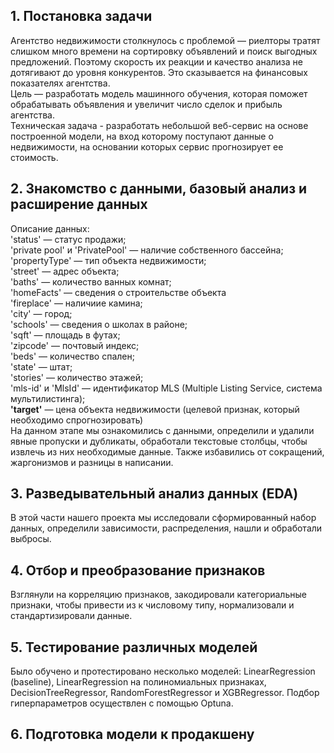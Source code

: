 
## 1. Постановка задачи
Агентство недвижимости столкнулось с проблемой — риелторы тратят слишком много времени на сортировку объявлений и поиск выгодных предложений. Поэтому скорость их реакции и качество анализа не дотягивают до уровня конкурентов. Это сказывается на финансовых показателях агентства.  
Цель — разработать модель машинного обучения, которая поможет обрабатывать объявления и увеличит число сделок и прибыль агентства.  
Техническая задача - разработать небольшой веб-сервис на основе построенной модели, на вход которому поступают данные о недвижимости, на основании которых сервис прогнозирует ее стоимость.

## 2. Знакомство с данными, базовый анализ и расширение данных    
Описание данных:  
'status' — статус продажи;  
'private pool' и 'PrivatePool' — наличие собственного бассейна;  
'propertyType' — тип объекта недвижимости;  
'street' — адрес объекта;  
'baths' — количество ванных комнат;  
'homeFacts' — сведения о строительстве объекта  
'fireplace' — наличиие камина;  
'city' — город;  
'schools' — сведения о школах в районе;  
'sqft' — площадь в футах;  
'zipcode' — почтовый индекс;  
'beds' — количество спален;  
'state' — штат;  
'stories' — количество этажей;  
'mls-id' и 'MlsId' — идентификатор MLS (Multiple Listing Service, система 
мультилистинга);  
**'target'** — цена объекта недвижимости (целевой признак, который
необходимо спрогнозировать)  
На данном этапе мы ознакомились с данными, определили и удалили явные пропуски и дубликаты, обработали текстовые столбцы, чтобы извлечь из них необходимые данные. Также избавились от сокращений, жаргонизмов и разницы в написании.


## 3. Разведывательный анализ данных (EDA)
В этой части нашего проекта мы исследовали сформированный набор данных, определили зависимости, распределения, нашли и обработали выбросы.

## 4. Отбор и преобразование признаков  
Взглянули на корреляцию признаков, закодировали категориальные признаки, чтобы привести из к числовому типу, нормализовали и стандартизировали данные.

## 5. Тестирование различных моделей
Было обучено и протестировано несколько моделей: LinearRegression (baseline), LinearRegression на полиномиальных признаках, DecisionTreeRegressor, RandomForestRegressor и XGBRegressor. Подбор гиперпараметров осуществлен с помощью Optuna.


## 6. Подготовка модели к продакшену
